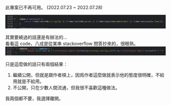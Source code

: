 此專案已不再可用。 (2022.07.23 ~ 2022.07.28)

![](fuckyou.png)



其實要繞過的話還是有辦法的...  
看看這 code，八成是從某串 stackoverflow 問答抄來的，很眼熟。
![](damnit.png)

只是這麼做的話只有兩個結果：
1. 繼續公開，但就是跟作者槓上，因爲作者這麼做就表示他的態度很明確，不給用就是不給用。
2. 不公開，只在少數人間流通，但我很不喜歡這種做法。

我兩個都不要，我選擇離開。
